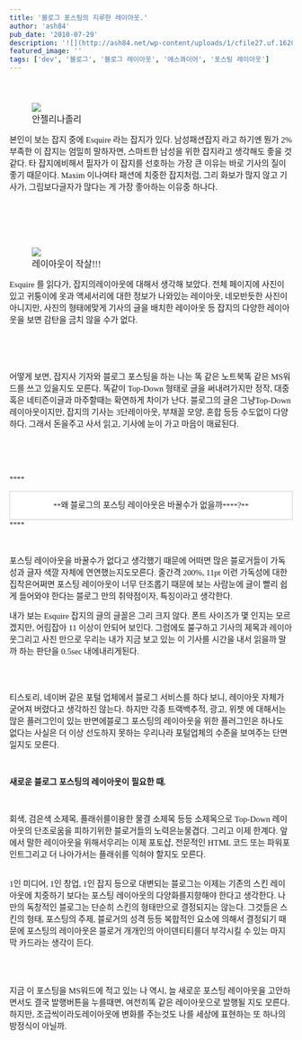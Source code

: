```yaml
---
title: '블로그 포스팅의 지루한 레이아웃.'
author: 'ash84'
pub_date: '2010-07-29'
description: '![](http://ash84.net/wp-content/uploads/1/cfile27.uf.162CA5024C50E9752018C1.jpg)'
featured_image: ''
tags: ['dev', '블로그', '블로그 레이아웃', '에스콰이어', '포스팅 레이아웃']
---
```



<font face="Dotum" size="3"><span style="line-height: 26px; font-size: 11pt;"> </span></font>

<font face="Dotum" size="3"><figure class="wp-caption aligncenter" style="width: 320px">![](http://ash84.net/wp-content/uploads/1/cfile27.uf.162CA5024C50E9752018C1.jpg)<figcaption class="wp-caption-text">안젤리나졸리</figcaption></figure></font>

<span style="FONT-SIZE: 10pt"><span style="font-family: Dotum; font-size: 11pt;">본인이 보는 잡지 중에</span></span><span><span style="FONT-SIZE: 10pt"><span style="font-family: Dotum; font-size: 11pt;"> Esquire </span></span></span><span style="FONT-SIZE: 10pt"><span style="font-family: Dotum; font-size: 11pt;">라는 잡지가 있다</span></span><span><span style="FONT-SIZE: 10pt"><span style="font-family: Dotum; font-size: 11pt;">. </span></span></span><span style="FONT-SIZE: 10pt"><span style="font-family: Dotum; font-size: 11pt;">남성패션잡지 라고 하기엔 뭔가</span></span><span><span style="FONT-SIZE: 10pt"><span style="font-family: Dotum; font-size: 11pt;"> 2% </span></span></span><span style="FONT-SIZE: 10pt"><span style="font-family: Dotum; font-size: 11pt;">부족한 이 잡지는 엄밀히 말하자면</span></span><span><span style="FONT-SIZE: 10pt"><span style="font-family: Dotum; font-size: 11pt;">, </span></span></span><span style="FONT-SIZE: 10pt"><span style="font-family: Dotum; font-size: 11pt;">스마트한 남성을 위한 잡지라고 생각해도 좋을 것 같다</span></span><span><span style="FONT-SIZE: 10pt"><span style="font-family: Dotum; font-size: 11pt;">. </span></span></span><span style="FONT-SIZE: 10pt"><span style="font-family: Dotum; font-size: 11pt;">타 잡지에비해서 필자가 이 잡지를 선호하는 가장 큰 이유는 바로 기사의 질이 좋기 때문이다</span></span><span><span style="FONT-SIZE: 10pt"><span style="font-family: Dotum; font-size: 11pt;">. Maxim </span></span></span><span style="FONT-SIZE: 10pt"><span style="font-family: Dotum; font-size: 11pt;">이나여타 패션에 치중한 잡지처럼</span></span><span><span style="FONT-SIZE: 10pt"><span style="font-family: Dotum; font-size: 11pt;">, </span></span></span><span style="FONT-SIZE: 10pt"><span style="font-family: Dotum; font-size: 11pt;">그리 화보가 많지 않고 기사가</span></span><span><span style="FONT-SIZE: 10pt"><span style="font-family: Dotum; font-size: 11pt;">, </span></span></span><span style="FONT-SIZE: 10pt"><span style="font-family: Dotum; font-size: 11pt;">그림보다글자가 많다는 게 가장 좋아하는 이유중 하나다</span></span><span><span style="FONT-SIZE: 10pt"><span style="font-family: Dotum; font-size: 11pt;">. </span></span></span>

<font face="Dotum" size="3"><span style="LINE-HEIGHT: 26px; FONT-SIZE: 13px">  
<span style="font-size: 11pt;">  
</span></span></font><span style="font-size: 11pt;"> </span>

<span style="font-size: 11pt;">  
</span>

<font face="Dotum" size="3"></font>

<font face="Dotum" size="3"><figure class="wp-caption aligncenter" style="width: 320px">![](http://ash84.net/wp-content/uploads/1/cfile23.uf.1942EC114C50EA412C7635.JPG)<figcaption class="wp-caption-text">레이아웃이 작살!!!</figcaption></figure></font>

<span style="font-size: 11pt;">  
</span>

<span><span style="FONT-SIZE: 10pt"><span style="font-family: Dotum; font-size: 11pt;">Esquire </span></span></span><span style="FONT-SIZE: 10pt"><span style="font-family: Dotum; font-size: 11pt;">를 읽다가</span></span><span><span style="FONT-SIZE: 10pt"><span style="font-family: Dotum; font-size: 11pt;">, </span></span></span><span style="FONT-SIZE: 10pt"><span style="font-family: Dotum; font-size: 11pt;">잡지의레이아웃에 대해서 생각해 보았다</span></span><span><span style="FONT-SIZE: 10pt"><span style="font-family: Dotum; font-size: 11pt;">. </span></span></span><span style="FONT-SIZE: 10pt"><span style="font-family: Dotum; font-size: 11pt;">전체 페이지에 사진이 있고 귀퉁이에 옷과 액세서리에 대한 정보가 나와있는 레이아웃</span></span><span><span style="FONT-SIZE: 10pt"><span style="font-family: Dotum; font-size: 11pt;">, </span></span></span><span style="FONT-SIZE: 10pt"><span style="font-family: Dotum; font-size: 11pt;">네모반듯한 사진이 아니지만</span></span><span><span style="FONT-SIZE: 10pt"><span style="font-family: Dotum; font-size: 11pt;">, </span></span></span><span style="FONT-SIZE: 10pt"><span style="font-family: Dotum; font-size: 11pt;">사진의 형태에맞게 기사의 글을 배치한 레이아웃 등 잡지의 다양한 레이아웃을 보면 감탄을 금치 않을 수가 없다</span></span><span><span style="FONT-SIZE: 10pt"><span style="font-family: Dotum; font-size: 11pt;">.</span></span></span>

<span style="font-size: 11pt;">  
</span>

<font face="Dotum" size="3"><span style="LINE-HEIGHT: 26px; FONT-SIZE: 13px">  
<span style="font-size: 11pt;">  
</span></span></font>

<span style="font-size: 11pt;">  
</span>

<div style="line-height: 2; text-align: justify;"></div><span style="font-size: 11pt;">  
</span>

<span style="FONT-SIZE: 10pt"><span style="font-family: Dotum; font-size: 11pt;">어떻게 보면</span></span><span><span style="FONT-SIZE: 10pt"><span style="font-family: Dotum; font-size: 11pt;">, </span></span></span><span style="FONT-SIZE: 10pt"><span style="font-family: Dotum; font-size: 11pt;">잡지사 기자와 블로그 포스팅을 하는 나는 똑 같은 노트북똑 같은</span></span><span><span style="FONT-SIZE: 10pt"><span style="font-family: Dotum; font-size: 11pt;"> MS</span></span></span><span style="FONT-SIZE: 10pt"><span style="font-family: Dotum; font-size: 11pt;">워드를 쓰고 있을지도 모른다</span></span><span><span style="FONT-SIZE: 10pt"><span style="font-family: Dotum; font-size: 11pt;">. </span></span></span><span style="FONT-SIZE: 10pt"><span style="font-family: Dotum; font-size: 11pt;">똑같이</span></span><span><span style="FONT-SIZE: 10pt"><span style="font-family: Dotum; font-size: 11pt;"> Top-Down </span></span></span><span style="FONT-SIZE: 10pt"><span style="font-family: Dotum; font-size: 11pt;">형태로 글을 써내려가지만 정작</span></span><span><span style="FONT-SIZE: 10pt"><span style="font-family: Dotum; font-size: 11pt;">, </span></span></span><span style="FONT-SIZE: 10pt"><span style="font-family: Dotum; font-size: 11pt;">대중 혹은 네티즌이글과 마주할때는 확연하게 차이가 난다</span></span><span><span style="FONT-SIZE: 10pt"><span style="font-family: Dotum; font-size: 11pt;">. </span></span></span><span style="FONT-SIZE: 10pt"><span style="font-family: Dotum; font-size: 11pt;">블로그의 글은 그냥</span></span><span><span style="FONT-SIZE: 10pt"><span style="font-family: Dotum; font-size: 11pt;">Top-Down </span></span></span><span style="FONT-SIZE: 10pt"><span style="font-family: Dotum; font-size: 11pt;">레이아웃이지만</span></span><span><span style="FONT-SIZE: 10pt"><span style="font-family: Dotum; font-size: 11pt;">, </span></span></span><span style="FONT-SIZE: 10pt"><span style="font-family: Dotum; font-size: 11pt;">잡지의 기사는</span></span><span><span style="FONT-SIZE: 10pt"><span style="font-family: Dotum; font-size: 11pt;"> 3</span></span></span><span style="FONT-SIZE: 10pt"><span style="font-family: Dotum; font-size: 11pt;">단레이아웃</span></span><span><span style="FONT-SIZE: 10pt"><span style="font-family: Dotum; font-size: 11pt;">, </span></span></span><span style="FONT-SIZE: 10pt"><span style="font-family: Dotum; font-size: 11pt;">부채꼴 모양</span></span><span><span style="FONT-SIZE: 10pt"><span style="font-family: Dotum; font-size: 11pt;">, </span></span></span><span style="FONT-SIZE: 10pt"><span style="font-family: Dotum; font-size: 11pt;">혼합 등등 수도없이 다양하다</span></span><span><span style="FONT-SIZE: 10pt"><span style="font-family: Dotum; font-size: 11pt;">. </span></span></span><span style="FONT-SIZE: 10pt"><span style="font-family: Dotum; font-size: 11pt;">그래서 돈을주고 사서 읽고</span></span><span><span style="FONT-SIZE: 10pt"><span style="font-family: Dotum; font-size: 11pt;">, </span></span></span><span style="FONT-SIZE: 10pt"><span style="font-family: Dotum; font-size: 11pt;">기사에 눈이 가고 마음이 매료된다</span></span><span><span style="FONT-SIZE: 10pt"><span style="font-family: Dotum; font-size: 11pt;">. </span></span></span>

<span style="font-size: 11pt;">  
</span>

<div style="line-height: 2; text-align: justify;"></div><span style="font-size: 11pt;">  
</span>

<span><span style="FONT-SIZE: 10pt"><span style="FONT-FAMILY: Dotum"><span style="font-size: 11pt;"> </span>  
<span style="font-size: 11pt;">  
</span>  
</span></span></span>

<span style="font-size: 11pt;">  
</span>

<div style="line-height: 2; text-align: justify;"></div><span style="font-size: 11pt;">  
</span>

<span style="FONT-SIZE: 10pt"><span style="FONT-FAMILY: Dotum">****</span></span><span style="font-size: 11pt;">  
</span>

<div class="txc-textbox" style="border: 1px solid rgb(203, 203, 203); padding: 10px; background-color: rgb(255, 255, 255); text-align: justify; line-height: 2;"><span style="font-size: 11pt;">  
</span><div style="TEXT-ALIGN: center"><span style="FONT-SIZE: 10pt"><span style="FONT-FAMILY: Dotum">**<span style="font-size: 11pt;">왜 블로그의 포스팅 레이아웃은 바꿀수가 없을까</span>**</span></span><span><span style="FONT-SIZE: 10pt"><span style="FONT-FAMILY: Dotum">**<span style="font-size: 11pt;">?</span>**</span></span></span></div></div><span><span style="FONT-SIZE: 10pt"><span style="FONT-FAMILY: Dotum">****</span></span></span><span style="font-size: 11pt;">  
</span>

<span style="font-size: 11pt;">  
</span>

<div style="line-height: 2; text-align: justify;"></div><span style="font-size: 11pt;">  
</span>

<span><span style="FONT-SIZE: 10pt"><span style="font-family: Dotum; font-size: 11pt;"> </span></span></span>

<span style="font-size: 11pt;">  
</span>

<div style="line-height: 2; text-align: justify;"></div><span style="font-size: 11pt;">  
</span>

<span style="FONT-SIZE: 10pt"><span style="font-family: Dotum; font-size: 11pt;">포스팅 레이아웃을 바꿀수가 없다고 생각했기 때문에 어떠면 많은 블로거들이 가독성과 글자 색깔 자체에 연연했는지도모른다</span></span><span><span style="FONT-SIZE: 10pt"><span style="font-family: Dotum; font-size: 11pt;">. </span></span></span><span style="FONT-SIZE: 10pt"><span style="font-family: Dotum; font-size: 11pt;">줄간격 </span></span><span><span style="FONT-SIZE: 10pt"><span style="font-family: Dotum; font-size: 11pt;">200%, 11pt </span></span></span><span style="FONT-SIZE: 10pt"><span style="font-family: Dotum; font-size: 11pt;">이런 가독성에 대한 집착은어쩌면 포스팅 레이아웃이 너무 단조롭기 때문에 보는 사람눈에 글이 빨리 쉽게 들어와야 한다는 블로그 만의 취약점이자</span></span><span><span style="FONT-SIZE: 10pt"><span style="font-family: Dotum; font-size: 11pt;">, </span></span></span><span style="FONT-SIZE: 10pt"><span style="font-family: Dotum; font-size: 11pt;">특징이라고 생각한다</span></span><span><span style="FONT-SIZE: 10pt"><span style="font-family: Dotum; font-size: 11pt;">. </span></span></span>

<span style="font-size: 11pt;">  
</span>

<div style="line-height: 2; text-align: justify;"></div><span style="font-size: 11pt;">  
</span>

<span style="FONT-SIZE: 10pt"><span style="font-family: Dotum; font-size: 11pt;">내가 보는</span></span><span><span style="FONT-SIZE: 10pt"><span style="font-family: Dotum; font-size: 11pt;"> Esquire </span></span></span><span style="FONT-SIZE: 10pt"><span style="font-family: Dotum; font-size: 11pt;">잡지의 글의 글꼴은 그리 크지 않다</span></span><span><span style="FONT-SIZE: 10pt"><span style="font-family: Dotum; font-size: 11pt;">. </span></span></span><span style="FONT-SIZE: 10pt"><span style="font-family: Dotum; font-size: 11pt;">폰트 사이즈가 몇 인지는 모르겠지만</span></span><span><span style="FONT-SIZE: 10pt"><span style="font-family: Dotum; font-size: 11pt;">, </span></span></span><span style="FONT-SIZE: 10pt"><span style="font-family: Dotum; font-size: 11pt;">어림잡아</span></span><span><span style="FONT-SIZE: 10pt"><span style="font-family: Dotum; font-size: 11pt;"> 11 </span></span></span><span style="FONT-SIZE: 10pt"><span style="font-family: Dotum; font-size: 11pt;">이상이 안되어 보인다</span></span><span><span style="FONT-SIZE: 10pt"><span style="font-family: Dotum; font-size: 11pt;">. </span></span></span><span style="FONT-SIZE: 10pt"><span style="font-family: Dotum; font-size: 11pt;">그럼에도 불구하고 기사의 제목과 레이아웃그리고 사진 만으로 우리는 내가 지금 보고 있는 이 기사를 시간을 내서 읽을까 말까 하는 판단을</span></span><span><span style="FONT-SIZE: 10pt"><span style="font-family: Dotum; font-size: 11pt;"> 0.5sec </span></span></span><span style="FONT-SIZE: 10pt"><span style="font-family: Dotum; font-size: 11pt;">내에내리게된다</span></span><span><span style="FONT-SIZE: 10pt"><span style="font-family: Dotum; font-size: 11pt;">.</span></span></span>

<span style="font-size: 11pt;">  
</span>

<span><span style="FONT-SIZE: 10pt"><span style="FONT-FAMILY: Dotum">  
<span style="font-size: 11pt;">  
</span></span></span></span>

<span style="font-size: 11pt;">  
</span>

<div style="line-height: 2; text-align: justify;"></div><span style="font-size: 11pt;">  
</span>

<span style="FONT-SIZE: 10pt"><span style="font-family: Dotum; font-size: 11pt;">티스토리</span></span><span><span style="FONT-SIZE: 10pt"><span style="font-family: Dotum; font-size: 11pt;">, </span></span></span><span style="FONT-SIZE: 10pt"><span style="font-family: Dotum; font-size: 11pt;">네이버 같은 포털 업체에서 블로그 서비스를 하다 보니</span></span><span><span style="FONT-SIZE: 10pt"><span style="font-family: Dotum; font-size: 11pt;">, </span></span></span><span style="FONT-SIZE: 10pt"><span style="font-family: Dotum; font-size: 11pt;">레이아웃 자체가 굳어져 버렸다고 생각하진 않는다</span></span><span><span style="FONT-SIZE: 10pt"><span style="font-family: Dotum; font-size: 11pt;">. </span></span></span><span style="FONT-SIZE: 10pt"><span style="font-family: Dotum; font-size: 11pt;">하지만 각종 트랙백추적</span></span><span><span style="FONT-SIZE: 10pt"><span style="font-family: Dotum; font-size: 11pt;">, </span></span></span><span style="FONT-SIZE: 10pt"><span style="font-family: Dotum; font-size: 11pt;">광고</span></span><span><span style="FONT-SIZE: 10pt"><span style="font-family: Dotum; font-size: 11pt;">, </span></span></span><span style="FONT-SIZE: 10pt"><span style="font-family: Dotum; font-size: 11pt;">위젯 에 대해서는 많은 플러그인이 있는 반면에블로그 포스팅의 레이아웃을 위한 플러그인은 하나도 없다는 사실은 더 이상 선도하지 못하는 우리나라 포털업체의 수준을 보여주는 단면일지도 모른다</span></span><span><span style="FONT-SIZE: 10pt"><span style="font-family: Dotum; font-size: 11pt;">. </span></span></span>

<span style="font-size: 11pt;">  
</span>

<div style="line-height: 2; text-align: justify;"></div><span style="font-size: 11pt;">  
</span>

<span><span style="FONT-SIZE: 10pt"><span style="font-family: Dotum; font-size: 11pt;"> </span></span></span>

<span style="font-size: 11pt;">  
</span>

<div style="line-height: 2; text-align: justify;"></div><span style="font-size: 11pt;">  
</span>

<span style="FONT-SIZE: 10pt"><span style="FONT-FAMILY: Dotum">**<span style="font-size: 11pt;">새로운 블로그 포스팅의 레이아웃이 필요한 때</span>**</span></span><span><span style="FONT-SIZE: 10pt"><span style="FONT-FAMILY: Dotum">**<span style="font-size: 11pt;">. </span>**</span></span></span>

<span style="font-size: 11pt;">  
</span>

<div style="line-height: 2; text-align: justify;"></div><span style="font-size: 11pt;">  
</span>

<span><span style="FONT-SIZE: 10pt"><span style="font-family: Dotum; font-size: 11pt;"> </span></span></span>

<span style="font-size: 11pt;">  
</span>

<div style="line-height: 2; text-align: justify;"></div><span style="font-size: 11pt;">  
</span>

<span style="FONT-SIZE: 10pt"><span style="font-family: Dotum; font-size: 11pt;">회색</span></span><span><span style="FONT-SIZE: 10pt"><span style="font-family: Dotum; font-size: 11pt;">, </span></span></span><span style="FONT-SIZE: 10pt"><span style="font-family: Dotum; font-size: 11pt;">검은색 소제목</span></span><span><span style="FONT-SIZE: 10pt"><span style="font-family: Dotum; font-size: 11pt;">, </span></span></span><span style="FONT-SIZE: 10pt"><span style="font-family: Dotum; font-size: 11pt;">플래쉬를이용한 물결 소제목 등등 소제목으로</span></span><span><span style="FONT-SIZE: 10pt"><span style="font-family: Dotum; font-size: 11pt;"> Top-Down </span></span></span><span style="FONT-SIZE: 10pt"><span style="font-family: Dotum; font-size: 11pt;">레이아웃의 단조로움을 피하기위한 블로거들의 노력은눈물겹다</span></span><span><span style="FONT-SIZE: 10pt"><span style="font-family: Dotum; font-size: 11pt;">. </span></span></span><span style="FONT-SIZE: 10pt"><span style="font-family: Dotum; font-size: 11pt;">그리고 이제 한계다</span></span><span><span style="FONT-SIZE: 10pt"><span style="font-family: Dotum; font-size: 11pt;">. </span></span></span><span style="FONT-SIZE: 10pt"><span style="font-family: Dotum; font-size: 11pt;">앞에서 말한 레이아웃을 위해서우리는 이제 포토샵</span></span><span><span style="FONT-SIZE: 10pt"><span style="font-family: Dotum; font-size: 11pt;">, </span></span></span><span style="FONT-SIZE: 10pt"><span style="font-family: Dotum; font-size: 11pt;">전문적인</span></span><span><span style="FONT-SIZE: 10pt"><span style="font-family: Dotum; font-size: 11pt;"> HTML </span></span></span><span style="FONT-SIZE: 10pt"><span style="font-family: Dotum; font-size: 11pt;">코드 또는 파워포인트그리고 더 나아가서는 플래쉬를 익혀야 할지도 모른다</span></span><span><span style="FONT-SIZE: 10pt"><span style="FONT-FAMILY: Dotum"><span style="font-size: 11pt;">. </span>  
 <span style="font-size: 11pt;">  
</span></span></span></span>

<span style="font-size: 11pt;">  
</span>

<div style="line-height: 2; text-align: justify;"></div><span style="font-size: 11pt;">  
</span>

<span></span>

<span style="font-size: 11pt;">  
</span>

<div style="line-height: 2; text-align: justify;"></div><span style="font-size: 11pt;">  
</span>

<span><span style="FONT-SIZE: 10pt"><span style="font-family: Dotum; font-size: 11pt;">1</span></span></span><span style="FONT-SIZE: 10pt"><span style="font-family: Dotum; font-size: 11pt;">인 미디어</span></span><span><span style="FONT-SIZE: 10pt"><span style="font-family: Dotum; font-size: 11pt;">, 1</span></span></span><span style="FONT-SIZE: 10pt"><span style="font-family: Dotum; font-size: 11pt;">인 창업</span></span><span><span style="FONT-SIZE: 10pt"><span style="font-family: Dotum; font-size: 11pt;">, 1</span></span></span><span style="FONT-SIZE: 10pt"><span style="font-family: Dotum; font-size: 11pt;">인 잡지 등으로 대변되는 블로그는 이제는 기존의 스킨 레이아웃에 치중하기 보다는 포스팅 레이아웃의 다양화를지향해야 한다고 생각한다</span></span><span><span style="FONT-SIZE: 10pt"><span style="font-family: Dotum; font-size: 11pt;">. </span></span></span><span style="FONT-SIZE: 10pt"><span style="font-family: Dotum; font-size: 11pt;">나만의 독창적인 블로그는 단순히 스킨의 형태만으로 결정되지는 않는다</span></span><span><span style="FONT-SIZE: 10pt"><span style="font-family: Dotum; font-size: 11pt;">. </span></span></span><span style="FONT-SIZE: 10pt"><span style="font-family: Dotum; font-size: 11pt;">그것들은 스킨의 형태</span></span><span><span style="FONT-SIZE: 10pt"><span style="font-family: Dotum; font-size: 11pt;">, </span></span></span><span style="FONT-SIZE: 10pt"><span style="font-family: Dotum; font-size: 11pt;">포스팅의 주제</span></span><span><span style="FONT-SIZE: 10pt"><span style="font-family: Dotum; font-size: 11pt;">, </span></span></span><span style="FONT-SIZE: 10pt"><span style="font-family: Dotum; font-size: 11pt;">블로거의 성격 등등 복합적인 요소에 의해서 결정되기 때문에 포스팅의 레이아웃은 블로거 개개인의 아이덴티티를더 부각시킬 수 있는 마지막 카드라는 생각이 든다</span></span><span><span style="FONT-SIZE: 10pt"><span style="FONT-FAMILY: Dotum"><span style="font-size: 11pt;">. </span>  
<span style="font-size: 11pt;">  
</span></span></span></span>

<span style="font-size: 11pt;">  
</span>

<div style="line-height: 2; text-align: justify;"></div><span style="font-size: 11pt;">  
</span>

<span></span>

<span style="font-size: 11pt;">  
</span>

<span style="FONT-SIZE: 10pt"><span style="FONT-FAMILY: Dotum">  
<span style="font-size: 11pt;">  
 지금 이 포스팅을</span></span></span><span><span style="FONT-SIZE: 10pt"><span style="font-family: Dotum; font-size: 11pt;"> MS</span></span></span><span style="FONT-SIZE: 10pt"><span style="font-family: Dotum; font-size: 11pt;">워드에 적고 있는 나 역시</span></span><span><span style="FONT-SIZE: 10pt"><span style="font-family: Dotum; font-size: 11pt;">, </span></span></span><span style="FONT-SIZE: 10pt"><span style="font-family: Dotum; font-size: 11pt;">늘 새로운 포스팅 레이아웃을 고안하면서도 결국 발행버튼을 누를때면</span></span><span><span style="FONT-SIZE: 10pt"><span style="font-family: Dotum; font-size: 11pt;">, </span></span></span><span style="FONT-SIZE: 10pt"><span style="font-family: Dotum; font-size: 11pt;">여전히똑 같은 레이아웃으로 발행될 지도 모른다</span></span><span><span style="FONT-SIZE: 10pt"><span style="font-family: Dotum; font-size: 11pt;">. </span></span></span><span style="FONT-SIZE: 10pt"><span style="font-family: Dotum; font-size: 11pt;">하지만</span></span><span><span style="FONT-SIZE: 10pt"><span style="font-family: Dotum; font-size: 11pt;">, </span></span></span><span style="FONT-SIZE: 10pt"><span style="font-family: Dotum; font-size: 11pt;">조금씩이라도레이아웃에 변화를 주는것도 나를 세상에 표현하는 또 하나의 방정식이 아닐까</span></span><span><span style="FONT-SIZE: 10pt"><span style="font-family: Dotum; font-size: 11pt;">.</span></span></span>



